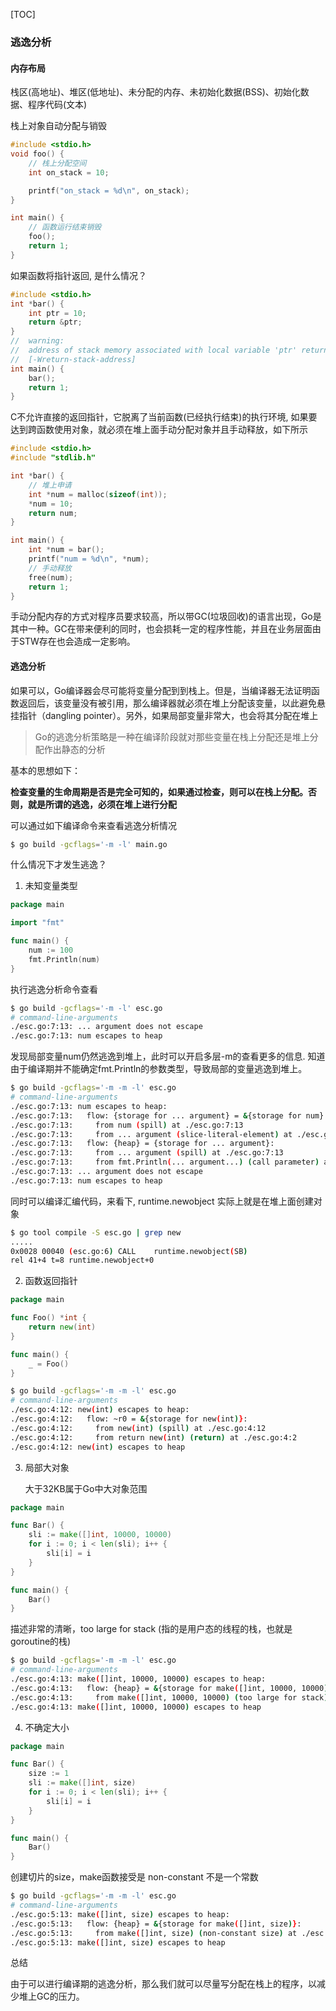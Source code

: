 [TOC]

### 逃逸分析

#### 内存布局

栈区(高地址)、堆区(低地址)、未分配的内存、未初始化数据(BSS)、初始化数据、程序代码(文本)

栈上对象自动分配与销毁

~~~c
#include <stdio.h>
void foo() {
    // 栈上分配空间
    int on_stack = 10;

    printf("on_stack = %d\n", on_stack);
}

int main() {
    // 函数运行结束销毁
    foo();
    return 1;
}
~~~

如果函数将指针返回, 是什么情况？

~~~c
#include <stdio.h>
int *bar() {
    int ptr = 10;
    return &ptr;
}
//  warning: 
//  address of stack memory associated with local variable 'ptr' returned 
//  [-Wreturn-stack-address]
int main() {
    bar();
    return 1;
}
~~~

C不允许直接的返回指针，它脱离了当前函数(已经执行结束)的执行环境,  如果要达到跨函数使用对象，就必须在堆上面手动分配对象并且手动释放，如下所示

~~~c
#include <stdio.h>
#include "stdlib.h"

int *bar() {
    // 堆上申请
    int *num = malloc(sizeof(int));
    *num = 10;
    return num;
}

int main() {
    int *num = bar();
    printf("num = %d\n", *num);
    // 手动释放
    free(num);
    return 1;
}
~~~

手动分配内存的方式对程序员要求较高，所以带GC(垃圾回收)的语言出现，Go是其中一种。GC在带来便利的同时，也会损耗一定的程序性能，并且在业务层面由于STW存在也会造成一定影响。

#### 逃逸分析

如果可以，Go编译器会尽可能将变量分配到到栈上。但是，当编译器无法证明函数返回后，该变量没有被引用，那么编译器就必须在堆上分配该变量，以此避免悬挂指针（dangling pointer）。另外，如果局部变量非常大，也会将其分配在堆上

> Go的逃逸分析策略是一种在编译阶段就对那些变量在栈上分配还是堆上分配作出静态的分析

基本的思想如下：

**检查变量的生命周期是否是完全可知的，如果通过检查，则可以在栈上分配。否则，就是所谓的逃逸，必须在堆上进行分配**

可以通过如下编译命令来查看逃逸分析情况

~~~bash
$ go build -gcflags='-m -l' main.go
~~~

什么情况下才发生逃逸？

1. 未知变量类型

~~~go
package main

import "fmt"

func main() {
	num := 100
	fmt.Println(num)
}
~~~

执行逃逸分析命令查看

~~~bash
$ go build -gcflags='-m -l' esc.go 
# command-line-arguments
./esc.go:7:13: ... argument does not escape
./esc.go:7:13: num escapes to heap
~~~

发现局部变量num仍然逃逸到堆上，此时可以开启多层-m的查看更多的信息. 知道由于编译期并不能确定fmt.Println的参数类型，导致局部的变量逃逸到堆上。

~~~bash
$ go build -gcflags='-m -m -l' esc.go 
# command-line-arguments
./esc.go:7:13: num escapes to heap:
./esc.go:7:13:   flow: {storage for ... argument} = &{storage for num}:
./esc.go:7:13:     from num (spill) at ./esc.go:7:13
./esc.go:7:13:     from ... argument (slice-literal-element) at ./esc.go:7:13
./esc.go:7:13:   flow: {heap} = {storage for ... argument}:
./esc.go:7:13:     from ... argument (spill) at ./esc.go:7:13
./esc.go:7:13:     from fmt.Println(... argument...) (call parameter) at ./esc.go:7:13
./esc.go:7:13: ... argument does not escape
./esc.go:7:13: num escapes to heap
~~~

同时可以编译汇编代码，来看下, runtime.newobject 实际上就是在堆上面创建对象

~~~bash
$ go tool compile -S esc.go | grep new
.....
0x0028 00040 (esc.go:6) CALL    runtime.newobject(SB)
rel 41+4 t=8 runtime.newobject+0
~~~

2. 函数返回指针

~~~go
package main

func Foo() *int {
	return new(int)
}

func main() {
	_ = Foo()
}
~~~

~~~bash
$ go build -gcflags='-m -m -l' esc.go 
# command-line-arguments
./esc.go:4:12: new(int) escapes to heap:
./esc.go:4:12:   flow: ~r0 = &{storage for new(int)}:
./esc.go:4:12:     from new(int) (spill) at ./esc.go:4:12
./esc.go:4:12:     from return new(int) (return) at ./esc.go:4:2
./esc.go:4:12: new(int) escapes to heap
~~~

3. 局部大对象

    大于32KB属于Go中大对象范围

~~~go
package main

func Bar() {
	sli := make([]int, 10000, 10000)
	for i := 0; i < len(sli); i++ {
		sli[i] = i
	}
}

func main() {
	Bar()
}
~~~

描述非常的清晰，too large for stack (指的是用户态的线程的栈，也就是goroutine的栈)

~~~bash
$ go build -gcflags='-m -m -l' esc.go 
# command-line-arguments
./esc.go:4:13: make([]int, 10000, 10000) escapes to heap:
./esc.go:4:13:   flow: {heap} = &{storage for make([]int, 10000, 10000)}:
./esc.go:4:13:     from make([]int, 10000, 10000) (too large for stack) at ./esc.go:4:13
./esc.go:4:13: make([]int, 10000, 10000) escapes to heap
~~~

4. 不确定大小

~~~go
package main

func Bar() {
	size := 1
	sli := make([]int, size)
	for i := 0; i < len(sli); i++ {
		sli[i] = i
	}
}

func main() {
	Bar()
}
~~~

创建切片的size，make函数接受是 non-constant 不是一个常数

~~~bash
$ go build -gcflags='-m -m -l' esc.go 
# command-line-arguments
./esc.go:5:13: make([]int, size) escapes to heap:
./esc.go:5:13:   flow: {heap} = &{storage for make([]int, size)}:
./esc.go:5:13:     from make([]int, size) (non-constant size) at ./esc.go:5:13
./esc.go:5:13: make([]int, size) escapes to heap
~~~

总结

由于可以进行编译期的逃逸分析，那么我们就可以尽量写分配在栈上的程序，以减少堆上GC的压力。
